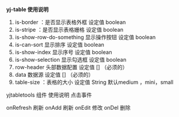 **yj-table 使用说明**
1. is-border ：是否显示表格外框 设定值 boolean 
2. is-stripe ：是否显示表格姗格 设定值 boolean 
2. is-show-row-do-something 显示操作按钮 设定值 boolean 
2. is-can-sort 显示排序 设定值 boolean 
2. is-show-index 显示序号 设定值 boolean 
2. is-show-selection 显示勾选框 设定值 boolean 
2. row-header 头部数据配置 设定值 [] （必须的）
2. data 数据源 设定值 [] （必须的）
3. table-size ：表格的大小 设定值 String 默认medium ，mini，small

yjtabletools 组件 使用说明
点击事件

onRefresh 刷新
onAdd 刷新
onEdit 修改
onDel 删除

 
